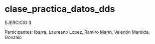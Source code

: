 # clase_practica_datos_dds

EJERCICIO 3 

Participantes: 
Ibarra, Laureano 
Lopez, Ramiro
Marin, Valentin
Marolda, Gonzalo 
